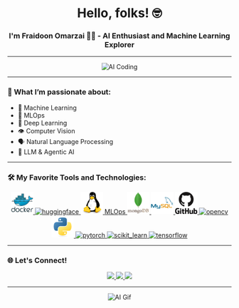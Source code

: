 <h1 align="center"> Hello, folks! 🤓️ </h1>

<h3 align="center"> I'm Fraidoon Omarzai 👨‍💻️ - AI Enthusiast and Machine Learning Explorer</h3>

---

<p align="center">
  <img src="https://media.giphy.com/media/13HgwGsXF0aiGY/giphy.gif" alt="AI Coding" width="400">
</p>

---

### 🌟 What I’m passionate about:
- 🤖 Machine Learning
- 🚀 MLOps
- 🧠 Deep Learning
- 👁️ Computer Vision 
- 🗣️ Natural Language Processing
- 🦾 LLM & Agentic AI

---

### 🛠️ My Favorite Tools and Technologies:

<p align="center">
  <a href="https://www.docker.com/" target="_blank">
    <img src="https://raw.githubusercontent.com/devicons/devicon/master/icons/docker/docker-original-wordmark.svg" alt="docker" width="50" height="50"/>
  </a> 
  </a>
  <a href="https://huggingface.co/" target="_blank">
    <img src="https://huggingface.co/front/assets/huggingface_logo-noborder.svg" alt="huggingface" width="50" height="50"/>
  </a>
  <a href="https://www.linux.org/" target="_blank">
    <img src="https://raw.githubusercontent.com/devicons/devicon/master/icons/linux/linux-original.svg" alt="linux" width="50" height="50"/>
  </a>
  <a href="https://mlflow.org/" target="_blank">MLOps
</a>

  <a href="https://www.mongodb.com/" target="_blank">
    <img src="https://raw.githubusercontent.com/devicons/devicon/master/icons/mongodb/mongodb-original-wordmark.svg" alt="mongodb" width="50" height="50"/>
  </a>
  <a href="https://www.mysql.com/" target="_blank">
    <img src="https://raw.githubusercontent.com/devicons/devicon/master/icons/mysql/mysql-original-wordmark.svg" alt="mysql" width="50" height="50"/>
  </a>
   <a href="https://github.com/" target="_blank">
    <img src="https://raw.githubusercontent.com/devicons/devicon/master/icons/github/github-original-wordmark.svg" alt="github" width="50" height="50"/>
  </a>
  <a href="https://opencv.org/" target="_blank">
    <img src="https://www.vectorlogo.zone/logos/opencv/opencv-icon.svg" alt="opencv" width="50" height="50"/>
  </a>
  <a href="https://www.python.org" target="_blank">
    <img src="https://raw.githubusercontent.com/devicons/devicon/master/icons/python/python-original.svg" alt="python" width="50" height="50"/>
  </a>
  <a href="https://pytorch.org/" target="_blank">
    <img src="https://www.vectorlogo.zone/logos/pytorch/pytorch-icon.svg" alt="pytorch" width="50" height="50"/>
  </a>
  <a href="https://scikit-learn.org/" target="_blank">
    <img src="https://upload.wikimedia.org/wikipedia/commons/0/05/Scikit_learn_logo_small.svg" alt="scikit_learn" width="50" height="50"/>
  </a>
  <a href="https://www.tensorflow.org" target="_blank">
    <img src="https://www.vectorlogo.zone/logos/tensorflow/tensorflow-icon.svg" alt="tensorflow" width="50" height="50"/>
  </a>
</p>

---

### 🌐 Let's Connect!
<p align="center">
  <a href="https://github.com/FraidoonOmarzai">
    <img src="https://img.shields.io/badge/GitHub-FraidoonOmarzai-blue?style=for-the-badge&logo=github">
  </a>
  <a href="https://linkedin.com/in/fraidoon-omarzai-8592131b4/">
    <img src="https://img.shields.io/badge/LinkedIn-Fraidoon%20Omarzai-blue?style=for-the-badge&logo=linkedin">
  </a>
  <a href="https://medium.com/@fraidoonomarzai99">
    <img src="https://img.shields.io/badge/Medium-Fraidoon%20Omarzai-black?style=for-the-badge&logo=medium">
  </a>
</p>

---

<p align="center">
  <img src="https://media.giphy.com/media/Q7SKqn3G97xpmfSOvG/giphy.gif" alt="AI Gif" width="300">
</p>



<!---
FraidoonOmarzai/FraidoonOmarzai is a ✨ special ✨ repository because its `README.md` (this file) appears on your GitHub profile.
You can click the Preview link to take a look at your changes.
--->
